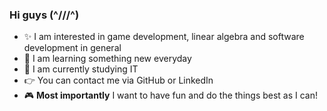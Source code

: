### Hi guys (^///^)

- ✨ I am interested in game development, linear algebra and software development in general
- 📕 I am learning something new everyday
- 🏫 I am currently studying IT
- 👉 You can contact me via GitHub or LinkedIn
- 🎮 <b>Most importantly</b> I want to have fun and do the things best as I can!
